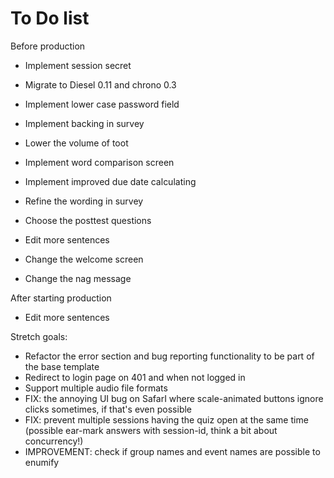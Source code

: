 # To Do list


Before production

- Implement session secret

- Migrate to Diesel 0.11 and chrono 0.3

- Implement lower case password field
- Implement backing in survey
- Lower the volume of toot

- Implement word comparison screen
- Implement improved due date calculating

- Refine the wording in survey
- Choose the posttest questions
- Edit more sentences
- Change the welcome screen
- Change the nag message

After starting production
- Edit more sentences

Stretch goals:
- Refactor the error section and bug reporting functionality to be part of the base template
- Redirect to login page on 401 and when not logged in
- Support multiple audio file formats
- FIX: the annoying UI bug on SafarI where scale-animated buttons ignore clicks sometimes, if that's even possible
- FIX: prevent multiple sessions having the quiz open at the same time (possible ear-mark answers with session-id, think a bit about concurrency!)
- IMPROVEMENT: check if group names and event names are possible to enumify
